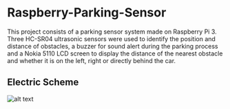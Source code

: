# Raspberry-Parking-Sensor
This project consists of a parking sensor system made on Raspberry Pi 3. Three HC-SR04 ultrasonic sensors were used to identify the position and distance of obstacles, a buzzer for sound alert during the parking process and a Nokia 5110 LCD screen to display the distance of the nearest obstacle and whether it is on the left, right or directly behind the car.

## Electric Scheme
![alt text](https://i.imgur.com/YTEltQ1.png)

